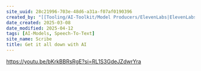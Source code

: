 ```yaml
---
site_uuid: 28c21996-703e-48d6-a31a-f07af0190396
created_by: "[[Tooling/AI-Toolkit/Model Producers/ElevenLabs|ElevenLabs]]"
date_created: 2025-03-08
date_modified: 2025-04-12
tags: [AI-Models, Speech-To-Text]
site_name: Scribe
title: Get it all down with AI
---
```


















































https://youtu.be/bKrkBBRsRgE?si=RL1S3GdeJZdwrYra